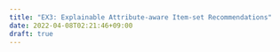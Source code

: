 ```yaml
---
title: "EX3: Explainable Attribute-aware Item-set Recommendations"
date: 2022-04-08T02:21:46+09:00
draft: true
---
```


